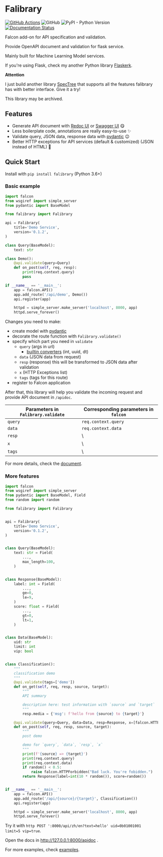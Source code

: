 # Falibrary

[![GitHub Actions](https://github.com/kemingy/falibrary/workflows/Python%20package/badge.svg)](https://github.com/kemingy/falibrary/actions)
![GitHub](https://img.shields.io/github/license/kemingy/falibrary)
![PyPI - Python Version](https://img.shields.io/pypi/pyversions/falibrary)
[![Documentation Status](https://readthedocs.org/projects/falibrary/badge/?version=latest)](https://falibrary.readthedocs.io/en/latest/?badge=latest)

Falcon add-on for API specification and validation.

Provide OpenAPI document and validation for flask service.

Mainly built for Machine Learning Model services.

If you're using Flask, check my another Python library [Flaskerk](https://github.com/kemingy/flaskerk).

**Attention**

I just build another library [SpecTree](https://github.com/0b01001001/spectree) that supports all the features falibrary has with better interface. Give it a try!

This library may be archived.

## Features

* Generate API document with [Redoc UI](https://github.com/Redocly/redoc) or [Swagger UI](https://github.com/swagger-api/swagger-ui) :yum:
* Less boilerplate code, annotations are really easy-to-use :sparkles:
* Validate query, JSON data, response data with [pydantic](https://github.com/samuelcolvin/pydantic/) :wink:
* Better HTTP exceptions for API services (default & customized) (JSON instead of HTML) :grimacing:

## Quick Start

Install with `pip install falibrary` (Python 3.6+)

### Basic example

```py
import falcon
from wsgiref import simple_server
from pydantic import BaseModel

from falibrary import Falibrary

api = Falibrary(
    title='Demo Service',
    version='0.1.2',
)

class Query(BaseModel):
    text: str

class Demo():
    @api.validate(query=Query)
    def on_post(self, req, resp):
        print(req.context.query)
        pass

if __name__ == '__main__':
    app = falcon.API()
    app.add_route('/api/demo', Demo())
    api.register(app)

    httpd = simple_server.make_server('localhost', 8000, app)
    httpd.serve_forever()
```

Changes you need to make:

* create model with [pydantic](https://github.com/samuelcolvin/pydantic/)
* decorate the route function with `Falibrary.validate()`
* specify which part you need in `validate`
  * `query` (args in url)
    * [builtin converters](https://falcon.readthedocs.io/en/stable/api/routing.html#built-in-converters) (int, uuid, dt)
  * `data` (JSON data from request)
  * `resp` (response) this will be transformed to JSON data after validation
  * `x` (HTTP Exceptions list)
  * `tags` (tags for this route)
* register to Falcon application

After that, this library will help you validate the incoming request and provide API document in `/apidoc`.

| Parameters in `Falibrary.validate` | Corresponding parameters in `falcon` |
| ------------- | ------------- |
| `query` | `req.context.query` |
| `data` | `req.context.data` |
| `resp` | \ |
| `x` | \ |
| `tags` | \ |

For more details, check the [document](https://falibrary.readthedocs.io/en/latest/).

### More features

```py
import falcon
from wsgiref import simple_server
from pydantic import BaseModel, Field
from random import random

from falibrary import Falibrary


api = Falibrary(
    title='Demo Service',
    version='0.1.2',
)


class Query(BaseModel):
    text: str = Field(
        ...,
        max_length=100,
    )


class Response(BaseModel):
    label: int = Field(
        ...,
        ge=0,
        le=9,
    )
    score: float = Field(
        ...,
        gt=0,
        lt=1,
    )


class Data(BaseModel):
    uid: str
    limit: int
    vip: bool


class Classification():
    """
    classification demo
    """
    @api.validate(tags=['demo'])
    def on_get(self, req, resp, source, target):
        """
        API summary

        description here: test information with `source` and `target`
        """
        resp.media = {'msg': f'hello from {source} to {target}'}

    @api.validate(query=Query, data=Data, resp=Response, x=[falcon.HTTP_403])
    def on_post(self, req, resp, source, target):
        """
        post demo

        demo for `query`, `data`, `resp`, `x`
        """
        print(f'{source} => {target}')
        print(req.context.query)
        print(req.context.data)
        if random() < 0.5:
            raise falcon.HTTPForbidden("Bad luck. You're fobidden.")
        return Response(label=int(10 * random()), score=random())


if __name__ == '__main__':
    app = falcon.API()
    app.add_route('/api/{source}/{target}', Classification())
    api.register(app)

    httpd = simple_server.make_server('localhost', 8000, app)
    httpd.serve_forever()
```

Try it with `http POST ':8000/api/zh/en?text=hello' uid=0b01001001 limit=5 vip=true`.

Open the docs in http://127.0.0.1:8000/apidoc .

For more examples, check [examples](/examples).

